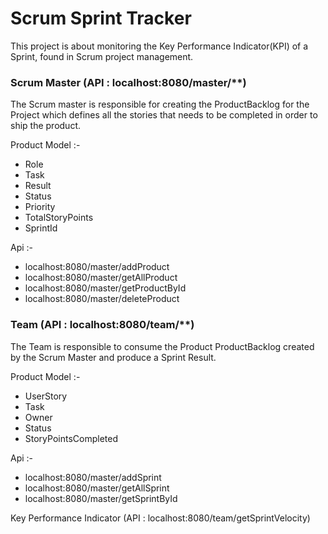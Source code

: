 
# Scrum Sprint Tracker

This project is about monitoring the Key Performance Indicator(KPI) of a Sprint, found in Scrum project management.

### Scrum Master (API : localhost:8080/master/**)

The Scrum master is responsible for creating the ProductBacklog for the Project which defines all the stories that needs to be completed in order to ship the product.

Product Model :-

- Role
- Task
- Result
- Status
- Priority
- TotalStoryPoints
- SprintId

Api :-

- localhost:8080/master/addProduct
- localhost:8080/master/getAllProduct
- localhost:8080/master/getProductById
- localhost:8080/master/deleteProduct

### Team (API : localhost:8080/team/**)

The Team is responsible to consume the Product ProductBacklog created by the Scrum Master and produce a Sprint Result.


Product Model :-

- UserStory
- Task
- Owner
- Status
- StoryPointsCompleted


Api :-

- localhost:8080/master/addSprint
- localhost:8080/master/getAllSprint
- localhost:8080/master/getSprintById


Key Performance Indicator (API : localhost:8080/team/getSprintVelocity)

